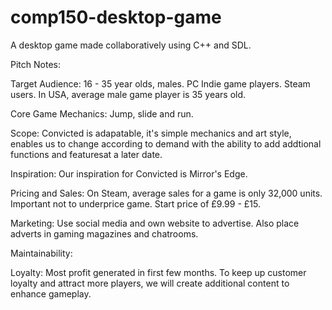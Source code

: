 # comp150-desktop-game
A desktop game made collaboratively using C++ and SDL.

Pitch Notes:

Target Audience:
16 - 35 year olds, males. PC Indie game players. Steam users. In USA, average male game player is 35 years old.

Core Game Mechanics:
Jump, slide and run.

Scope:
Convicted is adapatable, it's simple mechanics and art style, enables us to change according to demand with the ability to add 
addtional functions and featuresat a later date.

Inspiration:
Our inspiration for Convicted is Mirror's Edge.

Pricing and Sales:
On Steam, average sales for a game is only 32,000 units. Important not to underprice game. Start price of £9.99 - £15.

Marketing:
Use social media and own website to advertise. Also place adverts in gaming magazines and chatrooms.

Maintainability:

Loyalty:
Most profit generated in first few months. To keep up customer loyalty and attract more players, we will create additional content to enhance gameplay.
